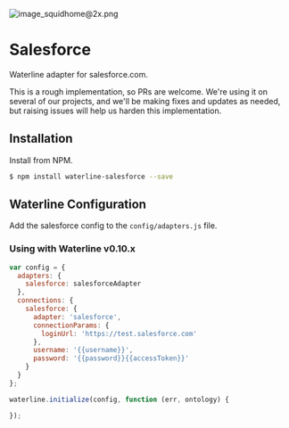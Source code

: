 ![image_squidhome@2x.png](http://i.imgur.com/RIvu9.png)

# Salesforce

Waterline adapter for salesforce.com.

This is a rough implementation, so PRs are welcome. We're using it on several of
our projects, and we'll be making fixes and updates as needed, but raising
issues will help us harden this implementation.

## Installation

Install from NPM.

```bash
$ npm install waterline-salesforce --save
```

## Waterline Configuration

Add the salesforce config to the `config/adapters.js` file.

### Using with Waterline v0.10.x

```javascript
var config = {
  adapters: {
    salesforce: salesforceAdapter
  },
  connections: {
    salesforce: {
      adapter: 'salesforce',
      connectionParams: {
        loginUrl: 'https://test.salesforce.com'
      },
      username: '{{username}}',
      password: '{{password}}{{accessToken}}'
    }
  }
};

waterline.initialize(config, function (err, ontology) {

});
```
